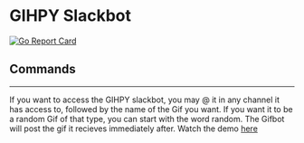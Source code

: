 # GIHPY Slackbot
[![Go Report Card](https://goreportcard.com/badge/github.com/spglancy/GIPHY-slackbot)](https://goreportcard.com/report/github.com/spglancy/GIPHY-slackbot)

## Commands
---
If you want to access the GIHPY slackbot, you may @ it in any channel it has access to, followed by the name of the Gif you want.  If you want it to be a random Gif of that type, you can start with the word random.  The Gifbot will post the gif it recieves immediately after.
Watch the demo [here](https://youtu.be/PHTYIJr4-80)
